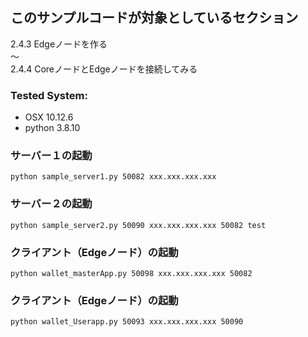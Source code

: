 ## このサンプルコードが対象としているセクション　

2.4.3 Edgeノードを作る  
〜  
2.4.4 CoreノードとEdgeノードを接続してみる 


### Tested System:
* OSX 10.12.6
* python 3.8.10


### サーバー１の起動

```bash:
python sample_server1.py 50082 xxx.xxx.xxx.xxx
```

### サーバー２の起動

```bash:
python sample_server2.py 50090 xxx.xxx.xxx.xxx 50082 test
```

### クライアント（Edgeノード）の起動

```bash:
python wallet_masterApp.py 50098 xxx.xxx.xxx.xxx 50082
```

### クライアント（Edgeノード）の起動

```bash:
python wallet_Userapp.py 50093 xxx.xxx.xxx.xxx 50090
```

